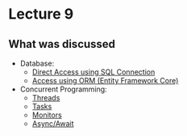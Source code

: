 # Lecture 9

## What was discussed

- Database:
  - [Direct Access using SQL Connection](Db/SQLConnection.dib)
  - [Access using ORM (Entity Framework Core)](Db/EntityFramework.dib)
- Concurrent Programming:
  - [Threads](Concurrent/Threads.dib)
  - [Tasks](Concurrent/Tasks.dib)
  - [Monitors](Concurrent/Monitors.dib)
  - [Async/Await](Concurrent/AsyncAwait.dib)